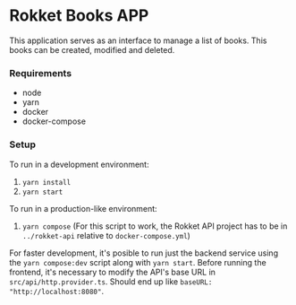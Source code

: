 # Rokket Books APP

This application serves as an interface to manage a list of books. This books can be created, modified and deleted.

### Requirements

- node
- yarn
- docker
- docker-compose

### Setup

To run in a development environment:

1. `yarn install`
2. `yarn start`

To run in a production-like environment:

1. `yarn compose` (For this script to work, the Rokket API project has to be in `../rokket-api` relative to `docker-compose.yml`)

For faster development, it's posible to run just the backend service using the `yarn compose:dev` script along with `yarn start`. Before running the frontend, it's necessary to modify the API's base URL in `src/api/http.provider.ts`. Should end up like `baseURL: "http://localhost:8080"`.
